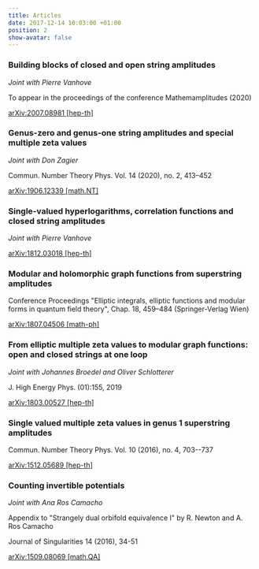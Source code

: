 ```yaml
---
title: Articles
date: 2017-12-14 10:03:00 +01:00
position: 2
show-avatar: false
---
```


### Building blocks of closed and open string amplitudes

*Joint with Pierre Vanhove*

To appear in the proceedings of the conference Mathemamplitudes (2020)

[arXiv:2007.08981 \[hep-th\]](https://arxiv.org/pdf/2007.08981.pdf)

### Genus-zero and genus-one string amplitudes and special multiple zeta values

*Joint with Don Zagier*

Commun. Number Theory Phys. Vol. 14 (2020), no. 2, 413–452

[arXiv:1906.12339 \[math.NT\]](https://arxiv.org/pdf/1906.12339.pdf)

### Single-valued hyperlogarithms, correlation functions and closed string amplitudes

*Joint with Pierre Vanhove*

[arXiv:1812.03018 \[hep-th\]](https://arxiv.org/pdf/1812.03018.pdf)

### Modular and holomorphic graph functions from superstring amplitudes

Conference Proceedings "Elliptic integrals, elliptic functions and modular forms in quantum field theory", Chap. 18, 459–484 (Springer-Verlag Wien)

[arXiv:1807.04506 \[math-ph\]](https://arxiv.org/pdf/1807.04506.pdf)

### From elliptic multiple zeta values to modular graph functions: open and closed strings at one loop

*Joint with Johannes Broedel and Oliver Schlotterer*

J. High Energy Phys. (01):155, 2019

[arXiv:1803.00527 \[hep-th\]](https://arxiv.org/pdf/1803.00527.pdf)

### Single valued multiple zeta values in genus 1 superstring amplitudes

Commun. Number Theory Phys. Vol. 10 (2016), no. 4, 703--737

[arXiv:1512.05689 \[hep-th\]](https://arxiv.org/pdf/1512.05689.pdf)

### Counting invertible potentials

*Joint with Ana Ros Camacho*

Appendix to "Strangely dual orbifold equivalence I" by R. Newton and A. Ros Camacho

Journal of Singularities 14 (2016), 34-51

[arXiv:1509.08069 \[math.QA\]](https://arxiv.org/pdf/1509.08069.pdf)